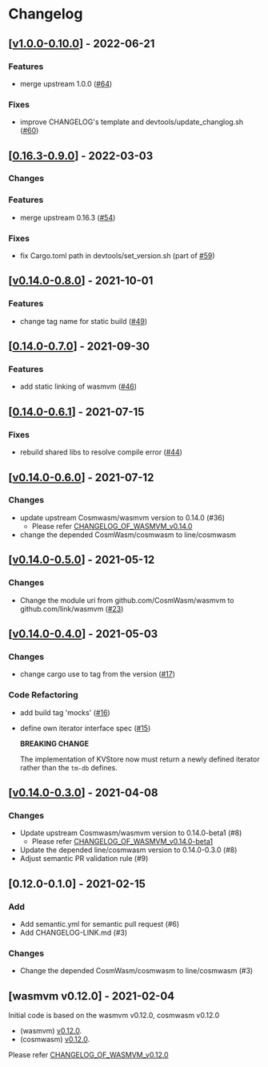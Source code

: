 # Changelog


## [[v1.0.0-0.10.0](https://github.com/line/wasmvm/compare/v0.16.3-0.9.0...v1.0.0-0.10.0)] - 2022-06-21

### Features

* merge upstream 1.0.0 ([#64](https://github.com/line/wasmvm/issues/64))

### Fixes

* improve CHANGELOG's template and devtools/update_changlog.sh ([#60](https://github.com/line/wasmvm/pull/60))

## [[0.16.3-0.9.0](https://github.com/line/wasmvm/compare/v0.14.0-0.8.0...0.16.3-0.9.0)] - 2022-03-03

### Changes


### Features

* merge upstream 0.16.3 ([#54](https://github.com/line/wasmvm/issues/54))

### Fixes

* fix Cargo.toml path in devtools/set_version.sh (part of [#59](https://github.com/line/wasmvm/issues/59))

## [[v0.14.0-0.8.0](https://github.com/line/wasmvm/compare/v0.14.0-0.7.0...v0.14.0-0.8.0)] - 2021-10-01

### Features

* change tag name for static build ([#49](https://github.com/line/wasmvm/issues/49))


## [[0.14.0-0.7.0](https://github.com/line/wasmvm/compare/v0.14.0-0.6.1...0.14.0-0.7.0)] - 2021-09-30

### Features

* add static linking of wasmvm ([#46](https://github.com/line/wasmvm/issues/46))


## [[0.14.0-0.6.1](https://github.com/line/wasmvm/compare/v0.14.0-0.6.0...0.14.0-0.6.1)] - 2021-07-15

### Fixes

* rebuild shared libs to resolve compile error ([#44](https://github.com/line/wasmvm/issues/44))


## [[v0.14.0-0.6.0](https://github.com/line/wasmvm/compare/v0.14.0-0.5.0...v0.14.0-0.6.0)] - 2021-07-12

### Changes
* update upstream Cosmwasm/wasmvm version to 0.14.0 (#36)
  - Please refer [CHANGELOG_OF_WASMVM_v0.14.0](https://github.com/CosmWasm/wasmvm/blob/v0.14.0/CHANGELOG.md)
* change the depended CosmWasm/cosmwasm to line/cosmwasm


## [[v0.14.0-0.5.0](https://github.com/line/wasmvm/compare/v0.14.0-0.4.0...v0.14.0-0.5.0)] - 2021-05-12

### Changes

* Change the module uri from github.com/CosmWasm/wasmvm to github.com/link/wasmvm ([#23](https://github.com/line/wasmvm/issues/23))


## [[v0.14.0-0.4.0](https://github.com/line/wasmvm/compare/v0.14.0-0.3.0...v0.14.0-0.4.0)] - 2021-05-03

### Changes

* change cargo use to tag from the version ([#17](https://github.com/line/wasmvm/issues/17))

### Code Refactoring

* add build tag 'mocks' ([#16](https://github.com/line/wasmvm/issues/16))
* define own iterator interface spec ([#15](https://github.com/line/wasmvm/issues/15))

  **BREAKING CHANGE**

  The implementation of KVStore now must return a newly defined iterator rather than the `tm-db` defines.


## [[v0.14.0-0.3.0](https://github.com/line/wasmvm/compare/v0.12.0-0.1.0...v0.14.0-0.3.0)] - 2021-04-08

### Changes
* Update upstream Cosmwasm/wasmvm version to 0.14.0-beta1 (#8)
  - Please refer [CHANGELOG_OF_WASMVM_v0.14.0-beta1](https://github.com/CosmWasm/wasmvm/blob/v0.14.0-beta1/CHANGELOG.md)
* Update the depended line/cosmwasm version to 0.14.0-0.3.0 (#8)
* Adjust semantic PR validation rule (#9)


## [0.12.0-0.1.0] - 2021-02-15

### Add
* Add semantic.yml for semantic pull request (#6)
* Add CHANGELOG-LINK.md (#3)

### Changes
* Change the depended CosmWasm/cosmwasm to line/cosmwasm (#3)


## [wasmvm v0.12.0] - 2021-02-04
Initial code is based on the wasmvm v0.12.0, cosmwasm v0.12.0

* (wasmvm) [v0.12.0](https://github.com/CosmWasm/wasmvm/releases/tag/v0.12.0).
* (cosmwasm) [v0.12.0](https://github.com/CosmWasm/cosmwasm/releases/tag/v0.12.0).

Please refer [CHANGELOG_OF_WASMVM_v0.12.0](https://github.com/CosmWasm/wasmvm/releases?after=v0.13.0)
